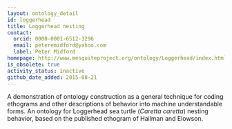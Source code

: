 ```yaml
---
layout: ontology_detail
id: loggerhead
title: Loggerhead nesting
contact:
  orcid: 0000-0001-6512-3296
  email: peteremidford@yahoo.com
  label: Peter Midford
homepage: http://www.mesquiteproject.org/ontology/Loggerhead/index.html
is_obsolete: true
activity_status: inactive
github_date_added: 2015-08-21
---
```


A demonstration of ontology construction as a general technique for coding ethograms and other descriptions of behavior into machine understandable forms. An ontology for Loggerhead sea turtle (<i>Caretta caretta</i>) nesting behavior, based on the published ethogram of Hailman and Elowson.
